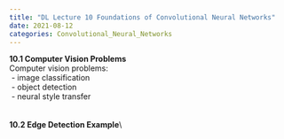 ```yaml
---
title: "DL Lecture 10 Foundations of Convolutional Neural Networks"
date: 2021-08-12
categories: Convolutional_Neural_Networks
---
```

**10.1 Computer Vision Problems**\
Computer vision problems:\
&nbsp;- image classification\
&nbsp;- object detection\
&nbsp;- neural style transfer\
\
\
**10.2 Edge Detection Example**\
